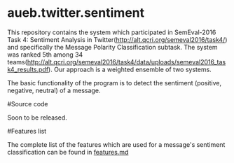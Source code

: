 # aueb.twitter.sentiment

This repository contains the system which participated in SemEval-2016 Task 4: Sentiment Analysis in Twitter(http://alt.qcri.org/semeval2016/task4/) and specifically the Message Polarity Classification subtask. The system was ranked 5th among 34 teams(http://alt.qcri.org/semeval2016/task4/data/uploads/semeval2016_task4_results.pdf). Our approach is a weighted ensemble of two systems.

The basic functionality of the program is to detect the sentiment (positive, negative, neutral) of a message.

#Source code

Soon to be released.

#Features list

The complete list of the features which are used for a message's sentiment classification can be found in [features.md](./features.md)
